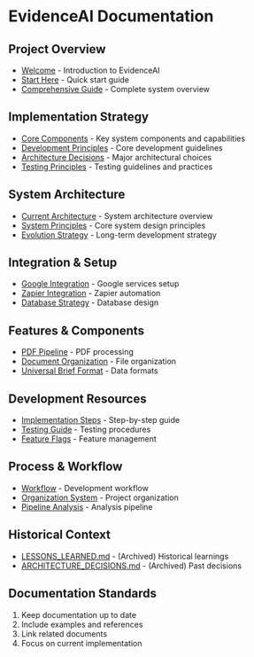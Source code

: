 # EvidenceAI Documentation

## Project Overview
- [Welcome](WELCOME.md) - Introduction to EvidenceAI
- [Start Here](START_HERE.md) - Quick start guide
- [Comprehensive Guide](Comprehensive_Guide_for_Dev_Manager.md) - Complete system overview

## Implementation Strategy
- [Core Components](CORE_COMPONENTS.md) - Key system components and capabilities
- [Development Principles](DEVELOPMENT_PRINCIPLES.md) - Core development guidelines
- [Architecture Decisions](ARCHITECTURE_DECISIONS.md) - Major architectural choices
- [Testing Principles](TESTING_PRINCIPLES.md) - Testing guidelines and practices

## System Architecture
- [Current Architecture](CURRENT_ARCHITECTURE.md) - System architecture overview
- [System Principles](SYSTEM_PRINCIPLES.md) - Core system design principles
- [Evolution Strategy](EVOLUTION_STRATEGY.md) - Long-term development strategy

## Integration & Setup
- [Google Integration](setup/google.md) - Google services setup
- [Zapier Integration](ZAPIER_INTEGRATION.md) - Zapier automation
- [Database Strategy](DATABASE_STRATEGY.md) - Database design

## Features & Components
- [PDF Pipeline](architecture/ENHANCED_PDF_PIPELINE.md) - PDF processing
- [Document Organization](DOCUMENT_ORGANIZATION.md) - File organization
- [Universal Brief Format](UNIVERSAL_BRIEF_FORMAT.md) - Data formats

## Development Resources
- [Implementation Steps](IMPLEMENTATION_STEPS.md) - Step-by-step guide
- [Testing Guide](TESTING_GUIDE.md) - Testing procedures
- [Feature Flags](FEATURE_FLAGS.md) - Feature management

## Process & Workflow
- [Workflow](WORKFLOW.md) - Development workflow
- [Organization System](ORGANIZATION_SYSTEM.md) - Project organization
- [Pipeline Analysis](PIPELINE_ANALYSIS_FLOW.md) - Analysis pipeline

## Historical Context
- [LESSONS_LEARNED.md](LESSONS_LEARNED.md) - (Archived) Historical learnings
- [ARCHITECTURE_DECISIONS.md](ARCHITECTURE_DECISIONS.md) - (Archived) Past decisions

## Documentation Standards
1. Keep documentation up to date
2. Include examples and references
3. Link related documents
4. Focus on current implementation
